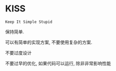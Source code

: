 # KISS

`Keep It Simple Stupid`

保持简单.

可以有简单的实现方案, 不要使用复杂的方案.

不要过度设计

不要过早的优化, 如果代码可以运行, 除非非常影响性能
